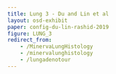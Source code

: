 ```yaml
---
title: Lung 3 - Du and Lin et al
layout: osd-exhibit
paper: config-du-lin-rashid-2019
figure: LUNG_3
redirect_from:
    - /MinervaLungHistology
    - /minervalunghistology
    - /lungadenotour
---
```

